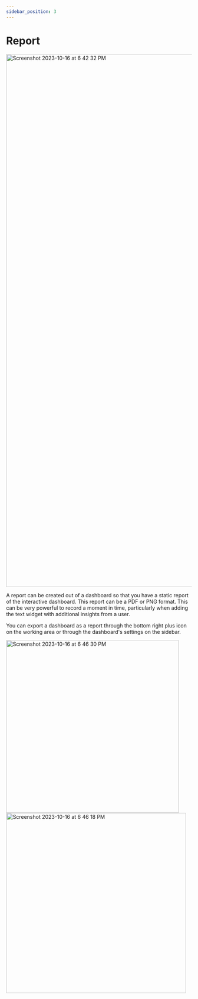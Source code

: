 ```yaml
---
sidebar_position: 3
---
```


# Report

<img width="1443" alt="Screenshot 2023-10-16 at 6 42 32 PM" src="https://github.com/OpenBB-finance/terminalpro/assets/25267873/c79f8643-3c34-43fd-bc77-a53384471e7b" />

A report can be created out of a dashboard so that you have a static report of the interactive dashboard. This report can be a PDF or PNG format. This can be very powerful to record a moment in time, particularly when adding the text widget with additional insights from a user.

You can export a dashboard as a report through the bottom right plus icon on the working area or through the dashboard's settings on the sidebar.

<img width="468" alt="Screenshot 2023-10-16 at 6 46 30 PM" src="https://github.com/OpenBB-finance/terminalpro/assets/25267873/53d5aa1c-0d9f-480b-9eb9-581475910f66" />

<img width="488" alt="Screenshot 2023-10-16 at 6 46 18 PM" src="https://github.com/OpenBB-finance/terminalpro/assets/25267873/66e63a3c-c662-4726-b514-195e5df4e1d4" />
